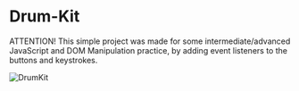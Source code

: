 # Drum-Kit

ATTENTION! This simple project was made for some intermediate/advanced JavaScript and DOM Manipulation practice, by adding event listeners to the buttons and keystrokes.



![DrumKit](https://user-images.githubusercontent.com/26835345/89313209-7e345580-d678-11ea-8c1e-9f5960252dab.gif)
